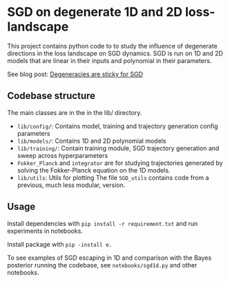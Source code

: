 # SGD on degenerate 1D and 2D loss-landscape

This project contains python code to to study the influence of degenerate directions in the loss landscape on SGD dynamics.
SGD is run on 1D and 2D models that are linear in their inputs and polynomial in their parameters. 

See blog post: [Degeneracies are sticky for SGD](https://www.lesswrong.com/posts/JDrxA3vwZAKZfmShz/degeneracies-are-sticky-for-sgd)
## Codebase structure
The main classes are in the in the lib/ directory.
* `lib/config/`: Contains model, training and trajectory generation config parameters
* `lib/models/`: Contains 1D and 2D polynomial models
* `lib/training/`: Contain training module, SGD trajectory generation and sweep across hyperparameters
* `Fokker_Planck` and `integrator` are for studying trajectories generated by solving the Fokker-Planck equation on the 1D models.
* `lib/utils`: Utils for plotting
The file `SGD_utils` contains code from a previous, much less modular, version.


## Usage

Install dependencies with `pip install -r requirement.txt` and run experiments in notebooks.

Install package with `pip -install e.`

To see examples of SGD escaping in 1D and comparison with the Bayes posterior running the codebase, see `notebooks/sgd1d.py` and other notebooks.


